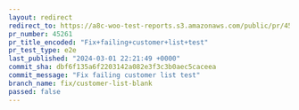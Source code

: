```yaml
---
layout: redirect
redirect_to: https://a8c-woo-test-reports.s3.amazonaws.com/public/pr/45261/e2e/index.html
pr_number: 45261
pr_title_encoded: "Fix+failing+customer+list+test"
pr_test_type: e2e
last_published: "2024-03-01 22:21:49 +0000"
commit_sha: dbf6f135a6f2203142a082e3f3c3b0aec5caceea
commit_message: "Fix failing customer list test"
branch_name: fix/customer-list-blank
passed: false
---
```

